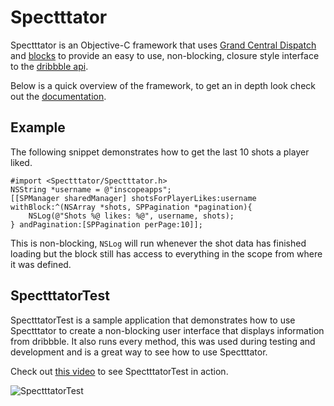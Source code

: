 Spectttator
========

Spectttator is an Objective-C framework that uses [Grand Central Dispatch](http://developer.apple.com/library/mac/#documentation/Performance/Reference/GCD_libdispatch_Ref/Reference/reference.html) and [blocks](http://developer.apple.com/library/mac/#documentation/Cocoa/Conceptual/Blocks/Articles/00_Introduction.html) to provide an easy to use, non-blocking, closure style interface to the [dribbble api](http://dribbble.com/api).

Below is a quick overview of the framework, to get an in depth look check out the [documentation](http://inscopeapps.github.com/Spectttator).

Example
--------

The following snippet demonstrates how to get the last 10 shots a player liked.

    #import <Spectttator/Spectttator.h>
    NSString *username = @"inscopeapps";
    [[SPManager sharedManager] shotsForPlayerLikes:username withBlock:^(NSArray *shots, SPPagination *pagination){
        NSLog(@"Shots %@ likes: %@", username, shots);
    } andPagination:[SPPagination perPage:10]];

This is non-blocking, `NSLog` will run whenever the shot data has finished loading but the block still has access to everything in the scope from where it was defined.

SpectttatorTest
--------

SpectttatorTest is a sample application that demonstrates how to use Spectttator to create a non-blocking user interface that displays information from dribbble. It also runs every method, this was used during testing and development and is a great way to see how to use Spectttator.

Check out [this video](http://vimeo.com/25704164) to see SpectttatorTest in action.

![SpectttatorTest](https://github.com/InScopeApps/Spectttator/raw/master/SpectttatorTest/SpectttatorTest.png)
